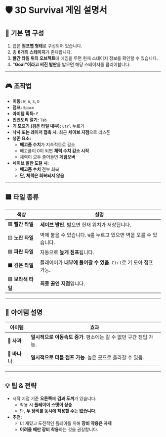 # 🛡️ 3D Survival 게임 설명서

## 📌 기본 맵 구성
1. 맵은 **점프맵 형태**로 구성되어 있습니다.  
2. 총 **8개의 스테이지**가 존재합니다.  
3. **빨간 타일 위의 오브젝트**에 에임을 두면 현재 스테이지 정보를 확인할 수 있습니다.  
4. **"Goal"이라고 써진 발판**을 밟으면 해당 스테이지를 클리어합니다.

---

## 🎮 조작법
- **이동:** `W`, `A`, `S`, `D` 
- **점프:** `Space`  
- **아이템 획득:** `E`  
- **인벤토리 열기:** `Tab`  
- **기 모으기 (검은 타일 내부):** `Ctrl` 누르기  
- **낙사 또는 레이저 접촉 시:** 최근 **세이브 지점**으로 리스폰  
- **생존 요소:**  
  - **배고픔 수치**가 지속적으로 감소  
  - 배고픔이 0이 되면 **체력 수치 감소 시작**  
  - 체력이 모두 줄어들면 **게임오버**  
- **세이브 발판 도달 시:**  
  - **배고픔 수치** 전부 회복  
  - **단, 체력은 회복되지 않음**

---

## 🟦 타일 종류

| 색상 | 설명 |
|------|------|
| 🟥 **빨간 타일** | **세이브 발판**. 밟으면 현재 위치가 저장됩니다. |
| 🟨 **노란 타일** | 벽에 붙을 수 있습니다. `W`를 누르고 있으면 벽을 오를 수 있습니다. |
| 🟦 **파란 타일** | 자동으로 **높게 점프**됩니다. |
| ⬛ **검은 타일** | 플레이어가 **내부에 들어갈 수 있음**. `Ctrl`로 기 모아 점프 가능. |
| 🟪 **보라색 타일** | **최종 골인 지점**입니다. |

---

## 🎁 아이템 설명

| 아이템 | 효과 |
|--------|------|
| 🍎 **사과** | **일시적으로 이동속도 증가**. 평소에는 갈 수 없던 구간 진입 가능. |
| 🍌 **바나나** | **일시적으로 더블 점프 가능**. 높은 곳으로 올라갈 수 있음. |

---

## 💡 팁 & 전략
- 시작 지점 기준 **오른쪽**에 **검과 도끼**가 있습니다.  
  - 착용 시 **플레이어 스탯이 상승**  
  - 단, **두 장비를 동시에 착용할 수는 없습니다.**
- **추천:**  
  - 더 재밌고 도전적인 플레이를 위해 **장비 착용은 자제**  
  - **어려울 때만 장비 착용**하는 것을 권장합니다.
